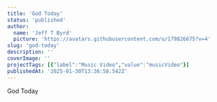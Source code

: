 ```yaml
---
title: 'God Today'
status: 'published'
author:
  name: 'Jeff T Byrd'
  picture: 'https://avatars.githubusercontent.com/u/179826675?v=4'
slug: 'god-today'
description: ''
coverImage: ''
projectTags: [{"label":"Music Video","value":"musicVideo"}]
publishedAt: '2025-01-30T13:36:58.542Z'
---
```


God Today